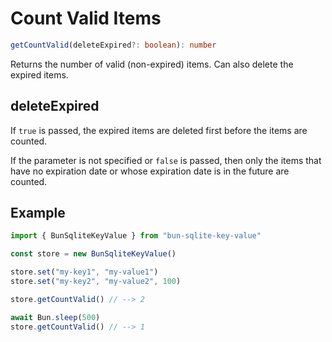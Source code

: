 # Count Valid Items

```typescript
getCountValid(deleteExpired?: boolean): number
```

Returns the number of valid (non-expired) items.
Can also delete the expired items.

## deleteExpired

If `true` is passed, the expired items are deleted first 
before the items are counted.

If the parameter is not specified or `false` is passed, 
then only the items that have no expiration date or 
whose expiration date is in the future are counted.


## Example

```typescript
import { BunSqliteKeyValue } from "bun-sqlite-key-value"

const store = new BunSqliteKeyValue()

store.set("my-key1", "my-value1")
store.set("my-key2", "my-value2", 100)

store.getCountValid() // --> 2

await Bun.sleep(500)
store.getCountValid() // --> 1
```

